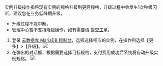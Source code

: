 
实例升级操作指将现有实例的规格升级到更高规格，升级过程中会发生1次秒级闪断，建议您在业务低峰期升级。
- 升级过程不能中断。
- 管理中心暂不支持降级操作，如有需要请 [提交工单](https://console.cloud.tencent.com/workorder/category)。


1. 登录 [云数据库 MariaDB 控制台](https://console.cloud.tencent.com/tdsql)，选择选择相应的实例，在操作列选择【更多】>【升级】。![](https://main.qcloudimg.com/raw/0f3bf9350d6da469adc38c91d76f3c76.png)
2. 在弹出的对话框，根据需要选择目标规格，支付费用成功后系统将自动升级实例规格。
![](https://main.qcloudimg.com/raw/8c2d953020b69147cbe53f4717a03feb.png)




 
